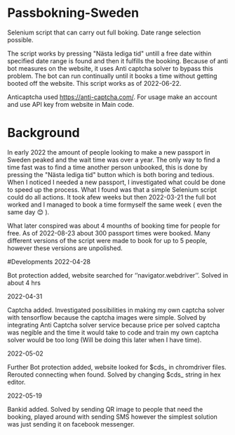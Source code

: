 # Passbokning-Sweden 
Selenium script that can carry out full boking. Date range selection possible. 

  
The script works by pressing "Nästa lediga tid" untill a free date within specified date range is found and then it fulfills the booking. Because of anti bot measures on the website, it uses Anti captcha solver to bypass this problem. The bot can run continually until it books a time without getting booted off the website. 
This script works as of 2022-06-22.  

Anticaptcha used https://anti-captcha.com/. For usage make an account and use API key from website in Main code. 


# Background 
In early 2022 the amount of people looking to make a new passport in Sweden peaked and the wait time was over a year. The only way to find a time fast was to find a time another person unbooked, this is done by pressing the "Nästa lediga tid" button which is both boring and tedious. When I noticed I needed a new passport, I investigated what could be done to speed up the process. What I found was that a simple Selenium script could do all actions. It took afew weeks but then 2022-03-21 the full bot worked and I managed to book a time formyself the same week ( even the same day 😊 ).  

What later conspired was about 4 mounths of booking time for people for free. As of 2022-08-23 about 300 passport times were booked. Many different versions of the script were made to book for up to 5 people, however these versions are unpolished. 

 

#Developments 
2022-04-28 

Bot protection added, website searched for ‘’navigator.webdriver’’. Solved in about 4 hrs 

2022-04-31 

Captcha added. Investigated possibilities in making my own captcha solver with tensorflow because the captcha images were simple. Solved by integrating Anti Captcha solver service because price per solved captcha was negible and the time it would take to code and train my own captcha solver would be too long (Will be doing this later when I have time). 

2022-05-02 

Further Bot protection added, website looked for $cds_ in chromdriver files. Rerouted connecting when found. Solved by changing $cds_ string in hex editor. 

2022-05-19  

Bankid added. Solved by sending QR image to people that need the booking, played around with sending SMS however the simplest solution was just sending it on facebook messenger. 
